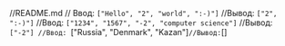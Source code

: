 //README.md
// Ввод: `["Hello", "2", "world", ":-)"]`
   //Вывод: `["2", ":-)"]`
//Ввод: `["1234", "1567", "-2", "computer science"]`
   //Вывод: `["-2"]
//Ввод: `["Russia", "Denmark", "Kazan"]`
  //Вывод: `[]
